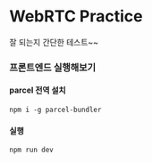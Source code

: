# WebRTC Practice

잘 되는지 간단한 테스트~~

### 프론트엔드 실행해보기

#### parcel 전역 설치

```
npm i -g parcel-bundler
```

#### 실행

```
npm run dev
```
